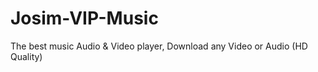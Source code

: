 # Josim-VIP-Music
The best music Audio &amp; Video player, Download any Video or Audio (HD Quality)
